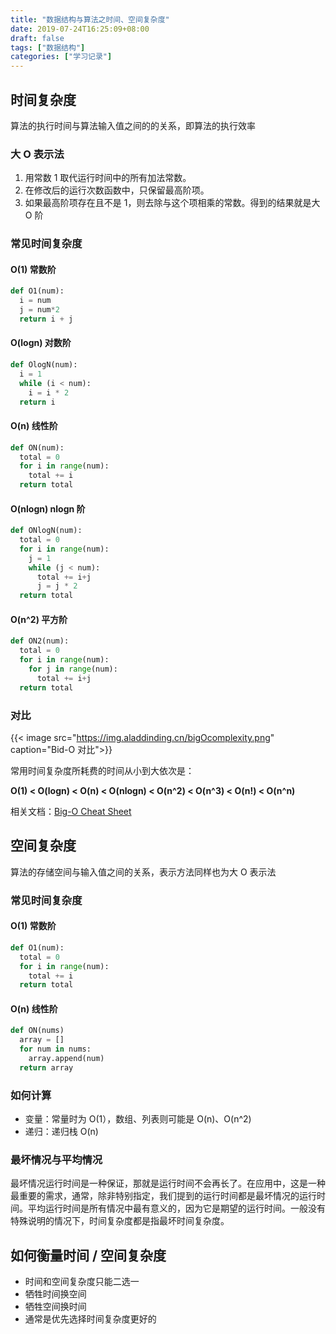 ```yaml
---
title: "数据结构与算法之时间、空间复杂度"
date: 2019-07-24T16:25:09+08:00
draft: false
tags: ["数据结构"]
categories: ["学习记录"]
---
```


## 时间复杂度

算法的执行时间与算法输入值之间的的关系，即算法的执行效率

### 大 O 表示法

1. 用常数 1 取代运行时间中的所有加法常数。
2. 在修改后的运行次数函数中，只保留最高阶项。
3. 如果最高阶项存在且不是 1，则去除与这个项相乘的常数。得到的结果就是大 O 阶

### 常见时间复杂度

#### O(1) 常数阶

```python
def O1(num):
  i = num
  j = num*2
  return i + j
```

#### O(logn) 对数阶

```python
def OlogN(num):
  i = 1
  while (i < num):
    i = i * 2
  return i
```

#### O(n) 线性阶

```python
def ON(num):
  total = 0
  for i in range(num):
    total += i
  return total
```

#### O(nlogn) nlogn 阶

```python
def ONlogN(num):
  total = 0
  for i in range(num):
    j = 1
    while (j < num):
      total += i+j
      j = j * 2
  return total
```

#### O(n^2) 平方阶

```python
def ON2(num):
  total = 0
  for i in range(num):
    for j in range(num):
      total += i+j
  return total
```

### 对比

{{< image src="https://img.aladdinding.cn/bigOcomplexity.png" caption="Bid-O 对比">}}

常用时间复杂度所耗费的时间从小到大依次是：

**O(1) < O(logn) < O(n)  < O(nlogn) < O(n^2) < O(n^3) < O(n!) < O(n^n)**

相关文档：[Big-O Cheat Sheet](https://www.bigocheatsheet.com/)

## 空间复杂度

算法的存储空间与输入值之间的关系，表示方法同样也为大 O 表示法

### 常见时间复杂度

#### O(1) 常数阶

```python
def O1(num):
  total = 0
  for i in range(num):
    total += i
  return total
```

#### O(n) 线性阶

```python
def ON(nums)
  array = []
  for num in nums:
    array.append(num)
  return array
```

### 如何计算

- 变量：常量时为 O(1），数组、列表则可能是 O(n)、O(n^2)
- 递归：递归栈 O(n)

### 最坏情况与平均情况

最坏情况运行时间是一种保证，那就是运行时间不会再长了。在应用中，这是一种最重要的需求，通常，除非特别指定，我们提到的运行时间都是最坏情况的运行时间。平均运行时间是所有情况中最有意义的，因为它是期望的运行时间。一般没有特殊说明的情况下，时间复杂度都是指最坏时间复杂度。

## 如何衡量时间 / 空间复杂度

- 时间和空间复杂度只能二选一
- 牺牲时间换空间
- 牺牲空间换时间
- 通常是优先选择时间复杂度更好的